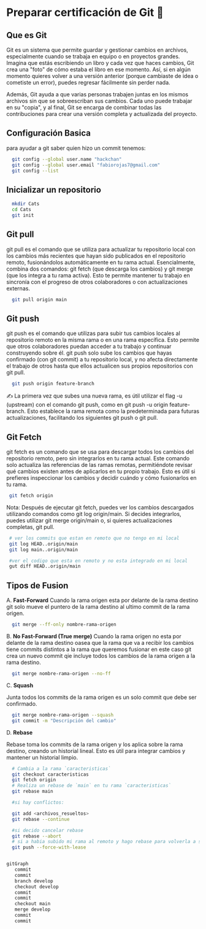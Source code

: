# Preparar certificación de Git 🤖

## Que es Git

Git es un sistema que permite guardar y gestionar cambios en archivos, especialmente cuando
se trabaja en equipo o en proyectos grandes. Imagina que estás escribiendo un libro y cada
vez que haces cambios, Git crea una "foto" de cómo estaba el libro en ese momento.
Así, si en algún momento quieres volver a una versión anterior (porque cambiaste de idea o
cometiste un error), puedes regresar fácilmente sin perder nada.

Además, Git ayuda a que varias personas trabajen juntas en los mismos archivos sin que se
sobreescriban sus cambios. Cada uno puede trabajar en su "copia", y al final, Git se encarga
de combinar todas las contribuciones para crear una versión completa y actualizada del
proyecto.

## Configuración Basica

para ayudar a git saber quien hizo un commit tenemos:

```bash
  git config --global user.name "hackchan"
  git config --global user.email "fabiorojas7@gmail.com"
  git config --list
```

## Inicializar un repositorio

```bash
  mkdir Cats
  cd Cats
  git init
```

## Git pull

git pull es el comando que se utiliza para actualizar tu repositorio local con los cambios más
recientes que hayan sido publicados en el repositorio remoto, fusionándolos automáticamente en
tu rama actual. Esencialmente, combina dos comandos: git fetch (que descarga los cambios) y git
merge (que los integra a tu rama activa). Esto te permite mantener tu trabajo en sincronía con
el progreso de otros colaboradores o con actualizaciones externas.

```bash
  git pull origin main
```

## Git push

git push es el comando que utilizas para subir tus cambios locales al repositorio remoto en la
misma rama o en una rama específica. Esto permite que otros colaboradores puedan acceder a tu
trabajo y continuar construyendo sobre él. git push solo sube los cambios que hayas confirmado
(con git commit) a tu repositorio local, y no afecta directamente el trabajo de otros hasta que
ellos actualicen sus propios repositorios con git pull.

```bash
  git push origin feature-branch
```

✍️ La primera vez que subes una nueva rama, es útil utilizar el flag -u (upstream) con el
comando git push, como en git push -u origin feature-branch. Esto establece la rama remota
como la predeterminada para futuras actualizaciones, facilitando los siguientes git push o
git pull.

## Git Fetch

git fetch es un comando que se usa para descargar todos los cambios del repositorio remoto,
pero sin integrarlos en tu rama actual. Este comando solo actualiza las referencias de las
ramas remotas, permitiéndote revisar qué cambios existen antes de aplicarlos en tu propio
trabajo. Esto es útil si prefieres inspeccionar los cambios y decidir cuándo y cómo fusionarlos
en tu rama.

```bash
 git fetch origin
```

Nota: Después de ejecutar git fetch, puedes ver los cambios descargados utilizando comandos como
git log origin/main. Si decides integrarlos, puedes utilizar git merge origin/main o, si quieres
actualizaciones completas, git pull.

```bash
 # ver los commits que estan en remoto que no tengo en mi local
 git log HEAD..origin/main
 git log main..origin/main

 #ver el codigo que esta en remoto y no esta integrado en mi local
 gut diff HEAD..origin/main
```

## Tipos de Fusion

A. **Fast-Forward**
Cuando la rama origen esta por delante de la rama destino git solo mueve el puntero de la rama
destino al ultimo commit de la rama origen.
  
```bash
  git merge --ff-only nombre-rama-origen
```

B. **No Fast-Forward (True merge)**
Cuando la rama origen no esta por delante de la rama destino oasea que la rama que va a recibir
los cambios tiene commits distintos a la rama que queremos fusionar en este caso git crea un
nuevo commit qie incluye todos los cambios de la rama origen a la rama destino.

```bash
  git merge nombre-rama-origen --no-ff
```

C. **Squash**

Junta todos los commits de la rama origen es un  solo commit que debe ser confirmado.

```bash
  git merge nombre-rama-origen --squash
  git commit -m "Descripción del cambio"
```

D. **Rebase**

Rebase toma los commits de la rama origen y los aplica sobre la rama destino, creando un
historial lineal. Esto es útil para integrar cambios y mantener un historial limpio.

```bash
  # Cambia a la rama `caracteristicas`
  git checkout caracteristicas
  git fetch origin
  # Realiza un rebase de `main` en tu rama `caracteristicas`
  git rebase main

  #si hay conflictos:

  git add <archivos_resueltos>
  git rebase --continue

  #si decido cancelar rebase 
  git rebase --abort
  # si a habia subido mi rama al remoto y hago rebase para volverla a subir a remoto ya que se requiere forzar para sobreescribir el historial remoto 
  git push --force-with-lease


gitGraph
   commit
   commit
   branch develop
   checkout develop
   commit
   commit
   checkout main
   merge develop
   commit
   commit
